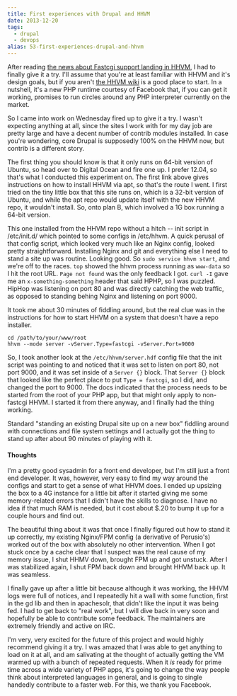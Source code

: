 ```yaml
---
title: First experiences with Drupal and HHVM
date: 2013-12-20
tags: 
  - drupal
  - devops
alias: 53-first-experiences-drupal-and-hhvm
---
```


After reading [the news about Fastcgi support landing in HHVM](http://www.hhvm.com/blog/1817/fastercgi-with-hhvm), I had to finally give it a try. I'll assume that you're at least familiar with HHVM and it's design goals, but if you aren't [the HHVM wiki](https://github.com/facebook/hhvm/wiki) is a good place to start. In a nutshell, it's a new PHP runtime courtesy of Facebook that, if you can get it working, promises to run circles around any PHP interpreter currently on the market. 

So I came into work on Wednesday fired up to give it a try. I wasn't expecting anything at all, since the sites I work with for my day job are pretty large and have a decent number of contrib modules installed. In case you're wondering, core Drupal is supposedly 100% on the HHVM now, but contrib is a different story. 

The first thing you should know is that it only runs on 64-bit version of Ubuntu, so head over to Digital Ocean and fire one up. I prefer 12.04, so that's what I conducted this experiment on. The first link above gives instructions on how to install HHVM via apt, so that's the route I went. I first tried on the tiny little box that this site runs on, which is a 32-bit version of Ubuntu, and while the apt repo would update itself with the new HHVM repo, it wouldn't install. So, onto plan B, which involved a 1G box running a 64-bit version.

This one installed from the HHVM repo without a hitch -- init script in /etc/init.d/ which pointed to some configs in /etc/hhvm. A quick perusal of that config script, which looked very much like an Nginx config, looked pretty straightforward. Installing Nginx and git and everything else I need to stand a site up was routine. Looking good. So `sudo service hhvm start`, and we're off to the races. `top` showed the hhvm process running as `www-data` so I hit the root URL. `Page not found` was the only feedback I got. `curl -I` gave me an `x-something-something` header that said HPHP, so I was puzzled. HipHop was listening on port 80 and was directly catching the web traffic, as opposed to standing behing Nginx and listening on port 9000.

It took me about 30 minutes of fiddling around, but the real clue was in the instructions for how to start HHVM on a system that doesn't have a repo installer. 

~~~
cd /path/to/your/www/root
hhvm --mode server -vServer.Type=fastcgi -vServer.Port=9000
~~~

So, I took another look at the `/etc/hhvm/server.hdf` config file that the init script was pointing to and noticed that it was set to listen on port 80, not port 9000, and it was set inside of a `Server {}` block. That `Server {}` block that looked like the perfect place to put `Type = fastcgi`, so I did, and changed the port to 9000. The docs indicated that the process needs to be started from the root of your PHP app, but that might only apply to non-fastcgi HHVM. I started it from there anyway, and I finally had the thing working.

Standard "standing an existing Drupal site up on a new box" fiddling around with connections and file system settings and I actually got the thing to stand up after about 90 minutes of playing with it.

#### Thoughts

I'm a pretty good sysadmin for a front end developer, but I'm still just a front end developer. It was, however, very easy to find my way around the configs and start to get a sense of what HHVM does. I ended up upsizing the box to a 4G instance for a little bit after it started giving me some memory-related errors that I didn't have the skills to diagnose. I have no idea if that much RAM is needed, but it cost about $.20 to bump it up for a couple hours and find out.

The beautiful thing about it was that once I finally figured out how to stand it up correctly, my existing Nginx/FPM config (a derivative of Perusio's) worked out of the box with absolutely no other intervention. When I got stuck once by a cache clear that I suspect was the real cause of my memory issue, I shut HHMV down, brought FPM up and got unstuck. After I was stabilized again, I shut FPM back down and brought HHVM back up. It was seamless. 

I finally gave up after a little bit because although it was working, the HHVM logs were full of notices, and I repeatedly hit a wall with some function, first in the gd lib and then in apachesolr, that didn't like the input it was being fed. I had to get back to "real work", but I will dive back in very soon and hopefully be able to contribute some feedback. The maintainers are extremely friendly and active on IRC.

I'm very, very excited for the future of this project and would highly recommend giving it a try. I was amazed that I was able to get anything to load on it at all, and am salivating at the thought of actually getting the VM warmed up with a bunch of repeated requests. When it *is* ready for prime time across a wide variety of PHP apps, it's going to change the way people think about interpreted languages in general, and is going to single handedly contribute to a faster web. For this, we thank you Facebook.
